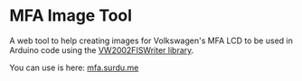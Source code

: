 # MFA Image Tool

A web tool to help creating images for Volkswagen's MFA LCD to be used in Arduino code using the [VW2002FISWriter library](https://github.com/adamforbes92/FISCuntrol/blob/master/VW2002FISWriter.cpp).

You can use is here: [mfa.surdu.me](https://mfa.surdu.me)
